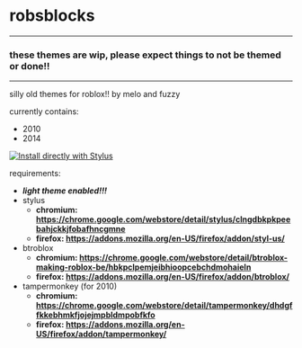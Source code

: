 # robsblocks
___
### **these themes are wip, please expect things to not be themed or done!!**
___
silly old themes for roblox!! by melo and fuzzy

currently contains:
- 2010
- 2014

[![Install directly with Stylus](https://img.shields.io/badge/Install%20directly%20with-Stylus-00adad.svg)](2014/2014.user.css)

requirements:
- ***light theme enabled!!!***
- stylus
	- **chromium: https://chrome.google.com/webstore/detail/stylus/clngdbkpkpeebahjckkjfobafhncgmne**
	- **firefox: https://addons.mozilla.org/en-US/firefox/addon/styl-us/**
- btroblox
	- **chromium: https://chrome.google.com/webstore/detail/btroblox-making-roblox-be/hbkpclpemjeibhioopcebchdmohaieln**
	- **firefox: https://addons.mozilla.org/en-US/firefox/addon/btroblox/**
- tampermonkey (for 2010)
	- **chromium: https://chrome.google.com/webstore/detail/tampermonkey/dhdgffkkebhmkfjojejmpbldmpobfkfo**
	- **firefox: https://addons.mozilla.org/en-US/firefox/addon/tampermonkey/**
